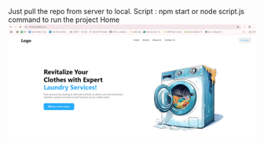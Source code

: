 Just pull the repo from server to local.
Script : npm start or node script.js command to run the project
Home 
<img src="home-page.jpg" />
